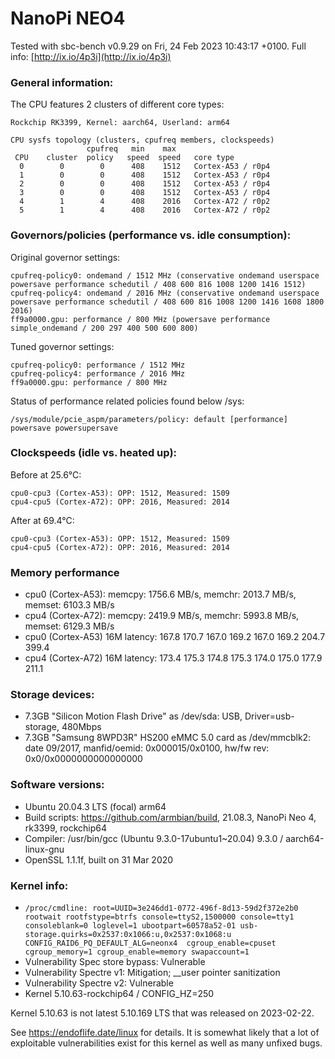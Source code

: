 # NanoPi NEO4

Tested with sbc-bench v0.9.29 on Fri, 24 Feb 2023 10:43:17 +0100. Full info: [http://ix.io/4p3i](http://ix.io/4p3i)

### General information:

The CPU features 2 clusters of different core types:

    Rockchip RK3399, Kernel: aarch64, Userland: arm64
    
    CPU sysfs topology (clusters, cpufreq members, clockspeeds)
                     cpufreq   min    max
     CPU    cluster  policy   speed  speed   core type
      0        0        0      408    1512   Cortex-A53 / r0p4
      1        0        0      408    1512   Cortex-A53 / r0p4
      2        0        0      408    1512   Cortex-A53 / r0p4
      3        0        0      408    1512   Cortex-A53 / r0p4
      4        1        4      408    2016   Cortex-A72 / r0p2
      5        1        4      408    2016   Cortex-A72 / r0p2

### Governors/policies (performance vs. idle consumption):

Original governor settings:

    cpufreq-policy0: ondemand / 1512 MHz (conservative ondemand userspace powersave performance schedutil / 408 600 816 1008 1200 1416 1512)
    cpufreq-policy4: ondemand / 2016 MHz (conservative ondemand userspace powersave performance schedutil / 408 600 816 1008 1200 1416 1608 1800 2016)
    ff9a0000.gpu: performance / 800 MHz (powersave performance simple_ondemand / 200 297 400 500 600 800)

Tuned governor settings:

    cpufreq-policy0: performance / 1512 MHz
    cpufreq-policy4: performance / 2016 MHz
    ff9a0000.gpu: performance / 800 MHz

Status of performance related policies found below /sys:

    /sys/module/pcie_aspm/parameters/policy: default [performance] powersave powersupersave

### Clockspeeds (idle vs. heated up):

Before at 25.6°C:

    cpu0-cpu3 (Cortex-A53): OPP: 1512, Measured: 1509 
    cpu4-cpu5 (Cortex-A72): OPP: 2016, Measured: 2014 

After at 69.4°C:

    cpu0-cpu3 (Cortex-A53): OPP: 1512, Measured: 1509 
    cpu4-cpu5 (Cortex-A72): OPP: 2016, Measured: 2014 

### Memory performance

  * cpu0 (Cortex-A53): memcpy: 1756.6 MB/s, memchr: 2013.7 MB/s, memset: 6103.3 MB/s
  * cpu4 (Cortex-A72): memcpy: 2419.9 MB/s, memchr: 5993.8 MB/s, memset: 6129.3 MB/s
  * cpu0 (Cortex-A53) 16M latency: 167.8 170.7 167.0 169.2 167.0 169.2 204.7 399.4 
  * cpu4 (Cortex-A72) 16M latency: 173.4 175.3 174.8 175.3 174.0 175.0 177.9 211.1 

### Storage devices:

  * 7.3GB "Silicon Motion Flash Drive" as /dev/sda: USB, Driver=usb-storage, 480Mbps
  * 7.3GB "Samsung 8WPD3R" HS200 eMMC 5.0 card as /dev/mmcblk2: date 09/2017, manfid/oemid: 0x000015/0x0100, hw/fw rev: 0x0/0x0000000000000000

### Software versions:

  * Ubuntu 20.04.3 LTS (focal) arm64
  * Build scripts: https://github.com/armbian/build, 21.08.3, NanoPi Neo 4, rk3399, rockchip64
  * Compiler: /usr/bin/gcc (Ubuntu 9.3.0-17ubuntu1~20.04) 9.3.0 / aarch64-linux-gnu
  * OpenSSL 1.1.1f, built on 31 Mar 2020

### Kernel info:

  * `/proc/cmdline: root=UUID=3e246dd1-0772-496f-8d13-59d2f372e2b0 rootwait rootfstype=btrfs console=ttyS2,1500000 console=tty1 consoleblank=0 loglevel=1 ubootpart=60578a52-01 usb-storage.quirks=0x2537:0x1066:u,0x2537:0x1068:u CONFIG_RAID6_PQ_DEFAULT_ALG=neonx4  cgroup_enable=cpuset cgroup_memory=1 cgroup_enable=memory swapaccount=1`
  * Vulnerability Spec store bypass: Vulnerable
  * Vulnerability Spectre v1:        Mitigation; __user pointer sanitization
  * Vulnerability Spectre v2:        Vulnerable
  * Kernel 5.10.63-rockchip64 / CONFIG_HZ=250

Kernel 5.10.63 is not latest 5.10.169 LTS that was released on 2023-02-22.

See https://endoflife.date/linux for details. It is somewhat likely that
a lot of exploitable vulnerabilities exist for this kernel as well as many
unfixed bugs.
